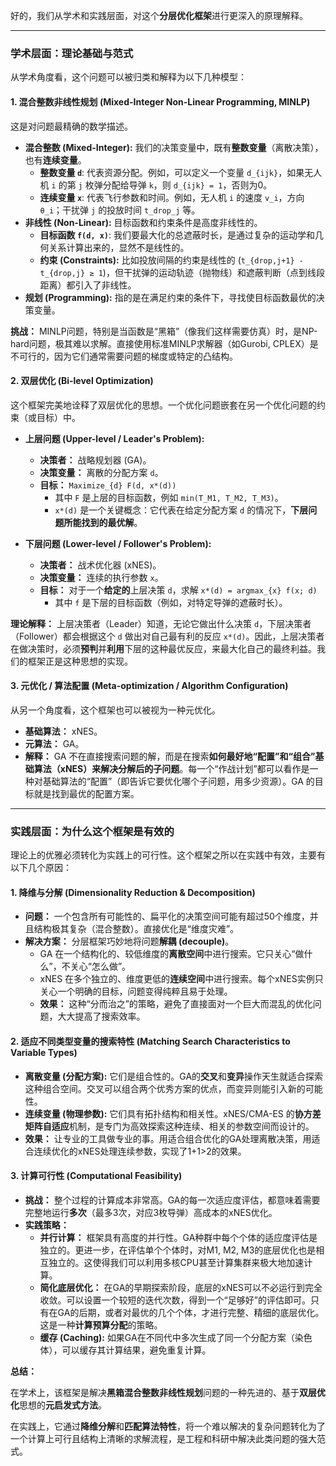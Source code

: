 
好的，我们从学术和实践层面，对这个**分层优化框架**进行更深入的原理解释。

---

### **学术层面：理论基础与范式**

从学术角度看，这个问题可以被归类和解释为以下几种模型：

#### **1. 混合整数非线性规划 (Mixed-Integer Non-Linear Programming, MINLP)**

这是对问题最精确的数学描述。

* **混合整数 (Mixed-Integer):** 我们的决策变量中，既有**整数变量**（离散决策），也有**连续变量**。
  * **整数变量 `d`**: 代表资源分配。例如，可以定义一个变量 `d_{ijk}`，如果无人机 `i` 的第 `j` 枚弹分配给导弹 `k`，则 `d_{ijk} = 1`，否则为0。
  * **连续变量 `x`**: 代表飞行参数和时间。例如，无人机 `i` 的速度 `v_i`，方向 `θ_i`；干扰弹 `j` 的投放时间 `t_drop_j` 等。
* **非线性 (Non-Linear):** 目标函数和约束条件是高度非线性的。
  * **目标函数 `f(d, x)`**: 我们要最大化的总遮蔽时长，是通过复杂的运动学和几何关系计算出来的，显然不是线性的。
  * **约束 (Constraints):** 比如投放间隔的约束是线性的 (`t_{drop,j+1} - t_{drop,j} ≥ 1`)，但干扰弹的运动轨迹（抛物线）和遮蔽判断（点到线段距离）都引入了非线性。
* **规划 (Programming):** 指的是在满足约束的条件下，寻找使目标函数最优的决策变量。

**挑战：** MINLP问题，特别是当函数是“黑箱”（像我们这样需要仿真）时，是NP-hard问题，极其难以求解。直接使用标准MINLP求解器（如Gurobi, CPLEX）是不可行的，因为它们通常需要问题的梯度或特定的凸结构。

#### **2. 双层优化 (Bi-level Optimization)**

这个框架完美地诠释了双层优化的思想。一个优化问题嵌套在另一个优化问题的约束（或目标）中。

* **上层问题 (Upper-level / Leader's Problem):**

  * **决策者：** 战略规划器 (GA)。
  * **决策变量：** 离散的分配方案 `d`。
  * **目标：** `Maximize_{d} F(d, x*(d))`
    * 其中 `F` 是上层的目标函数，例如 `min(T_M1, T_M2, T_M3)`。
    * `x*(d)` 是一个关键概念：它代表在给定分配方案 `d` 的情况下，**下层问题所能找到的最优解**。
* **下层问题 (Lower-level / Follower's Problem):**

  * **决策者：** 战术优化器 (xNES)。
  * **决策变量：** 连续的执行参数 `x`。
  * **目标：** 对于一个**给定的**上层决策 `d`，求解 `x*(d) = argmax_{x} f(x; d)`
    * 其中 `f` 是下层的目标函数（例如，对特定导弹的遮蔽时长）。

**理论解释：** 上层决策者（Leader）知道，无论它做出什么决策 `d`，下层决策者（Follower）都会根据这个 `d` 做出对自己最有利的反应 `x*(d)`。因此，上层决策者在做决策时，必须**预判**并**利用**下层的这种最优反应，来最大化自己的最终利益。我们的框架正是这种思想的实现。

#### **3. 元优化 / 算法配置 (Meta-optimization / Algorithm Configuration)**

从另一个角度看，这个框架也可以被视为一种元优化。

* **基础算法：** xNES。
* **元算法：** GA。
* **解释：** GA 不在直接搜索问题的解，而是在搜索**如何最好地“配置”和“组合”基础算法（xNES）来解决分解后的子问题**。每一个“作战计划”都可以看作是一种对基础算法的“配置”（即告诉它要优化哪个子问题，用多少资源）。GA 的目标就是找到最优的配置方案。

---

### **实践层面：为什么这个框架是有效的**

理论上的优雅必须转化为实践上的可行性。这个框架之所以在实践中有效，主要有以下几个原因：

#### **1. 降维与分解 (Dimensionality Reduction & Decomposition)**

* **问题：** 一个包含所有可能性的、扁平化的决策空间可能有超过50个维度，并且结构极其复杂（混合整数）。直接优化是“维度灾难”。
* **解决方案：** 分层框架巧妙地将问题**解耦 (decouple)**。
  * GA 在一个结构化的、较低维度的**离散空间**中进行搜索。它只关心“做什么”，不关心“怎么做”。
  * xNES 在多个独立的、维度更低的**连续空间**中进行搜索。每个xNES实例只关心一个明确的目标，问题变得纯粹且易于处理。
  * **效果：** 这种“分而治之”的策略，避免了直接面对一个巨大而混乱的优化问题，大大提高了搜索效率。

#### **2. 适应不同类型变量的搜索特性 (Matching Search Characteristics to Variable Types)**

* **离散变量 (分配方案):** 它们是组合性的。GA的**交叉**和**变异**操作天生就适合探索这种组合空间。交叉可以组合两个优秀方案的优点，而变异则能引入新的可能性。
* **连续变量 (物理参数):** 它们具有拓扑结构和相关性。xNES/CMA-ES 的**协方差矩阵自适应**机制，是专门为高效探索这种连续、相关的参数空间而设计的。
* **效果：** 让专业的工具做专业的事。用适合组合优化的GA处理离散决策，用适合连续优化的xNES处理连续参数，实现了1+1>2的效果。

#### **3. 计算可行性 (Computational Feasibility)**

* **挑战：** 整个过程的计算成本非常高。GA的每一次适应度评估，都意味着需要完整地运行**多次**（最多3次，对应3枚导弹）高成本的xNES优化。
* **实践策略：**
  * **并行计算：** 框架具有高度的并行性。GA种群中每个个体的适应度评估是独立的。更进一步，在评估单个个体时，对M1, M2, M3的底层优化也是相互独立的。这使得我们可以利用多核CPU甚至计算集群来极大地加速计算。
  * **简化底层优化：** 在GA的早期探索阶段，底层的xNES可以不必运行到完全收敛。可以设置一个较短的迭代次数，得到一个“足够好”的评估即可。只有在GA的后期，或者对最优的几个个体，才进行完整、精细的底层优化。这是一种**计算预算分配**的策略。
  * **缓存 (Caching):** 如果GA在不同代中多次生成了同一个分配方案（染色体），可以缓存其计算结果，避免重复计算。

**总结：**

在学术上，该框架是解决**黑箱混合整数非线性规划**问题的一种先进的、基于**双层优化**思想的**元启发式方法**。

在实践上，它通过**降维分解**和**匹配算法特性**，将一个难以解决的复杂问题转化为了一个计算上可行且结构上清晰的求解流程，是工程和科研中解决此类问题的强大范式。
